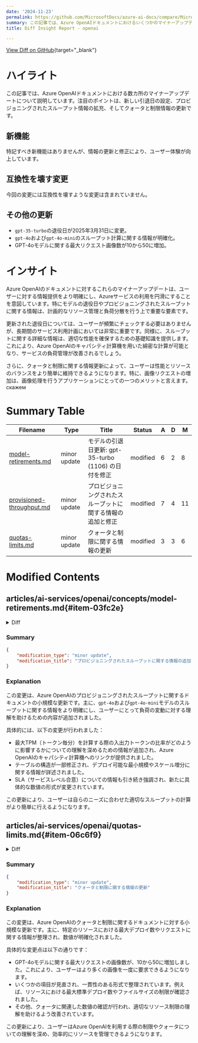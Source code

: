 ```yaml
---
date: '2024-11-23'
permalink: https://github.com/MicrosoftDocs/azure-ai-docs/compare/MicrosoftDocs:567d1b1...MicrosoftDocs:ccb6fcd
summary: この記事では、Azure OpenAIドキュメントにおけるいくつかのマイナーアップデートを紹介しています。主なポイントは、引退日の新設定、プロビジョニングされたスループット情報の拡充、およびクォータと制限情報の更新です。特に、`gpt-35-turbo`の退役日が2025年3月31日に変更されたことや、GPT-4oモデルに関する最大リクエスト画像数が10から50に増加したことが挙げられます。今回の変更には互換性を壊す要素は含まれておらず、ユーザー体験が向上しています。これらの更新は、ユーザーがAzureサービスの利用をよりスムーズに行えるように支援することを目的としています。
title: Diff Insight Report - openai

---
```


[View Diff on GitHub](https://github.com/MicrosoftDocs/azure-ai-docs/compare/MicrosoftDocs:567d1b1...MicrosoftDocs:ccb6fcd){target="_blank"}

# ハイライト
この記事では、Azure OpenAIドキュメントにおける数カ所のマイナーアップデートについて説明しています。注目のポイントは、新しい引退日の設定、プロビジョニングされたスループット情報の拡充、そしてクォータと制限情報の更新です。

## 新機能
特記すべき新機能はありませんが、情報の更新と修正により、ユーザー体験が向上しています。

## 互換性を壊す変更
今回の変更には互換性を壊すような変更は含まれていません。

## その他の更新
- `gpt-35-turbo`の退役日が2025年3月31日に変更。
- `gpt-4o`および`gpt-4o-mini`のスループット計算に関する情報が明確化。
- GPT-4oモデルに関する最大リクエスト画像数が10から50に増加。

# インサイト
Azure OpenAIのドキュメントに対するこれらのマイナーアップデートは、ユーザーに対する情報提供をより明確にし、Azureサービスの利用を円滑にすることを意図しています。特にモデルの退役日やプロビジョニングされたスループットに関する情報は、計画的なリソース管理と負荷分散を行う上で重要な要素です。

更新された退役日については、ユーザーが頻繁にチェックする必要はありませんが、長期間のサービス利用計画においては非常に重要です。同様に、スループットに関する詳細な情報は、適切な性能を確保するための基礎知識を提供します。これにより、Azure OpenAIのキャパシティ計算機を用いた綿密な計算が可能となり、サービスの負荷管理が改善されるでしょう。

さらに、クォータと制限に関する情報更新によって、ユーザーは性能とリソースのバランスをより簡単に維持できるようになります。特に、画像リクエストの増加は、画像処理を行うアプリケーションにとっての一つのメリットと言えます。скажем

# Summary Table
|  Filename  | Type |    Title    | Status | A  | D  | M  |
|------------|------|-------------|--------|----|----|----|
| [model-retirements.md](#item-03fc2e) | minor update | モデルの引退日更新: gpt-35-turbo (1106) の日付を修正 | modified | 6 | 2 | 8 | 
| [provisioned-throughput.md](#item-022e0c) | minor update | プロビジョニングされたスループットに関する情報の追加と修正 | modified | 7 | 4 | 11 | 
| [quotas-limits.md](#item-06c6f9) | minor update | クォータと制限に関する情報の更新 | modified | 3 | 3 | 6 | 


# Modified Contents
## articles/ai-services/openai/concepts/model-retirements.md{#item-03fc2e}

<details>
<summary>Diff</summary>
````diff
@@ -4,7 +4,7 @@ titleSuffix: Azure OpenAI
 description: Learn about the model deprecations and retirements in Azure OpenAI.
 ms.service: azure-ai-openai
 ms.topic: conceptual
-ms.date: 11/11/2024
+ms.date: 11/22/2024
 ms.custom: 
 manager: nitinme
 author: mrbullwinkle
@@ -97,7 +97,7 @@ These models are currently available for use in Azure OpenAI Service.
 | `dall-e-3` | 3 | No earlier than April 30, 2025 | |
 | `gpt-35-turbo` | 0301 | February 13, 2025<br><br> Deployments set to [**Auto-update to default**](/azure/ai-services/openai/how-to/working-with-models?tabs=powershell#auto-update-to-default) will be automatically upgraded to version: `0125`, starting on January 13, 2025.   | `gpt-35-turbo` (0125) <br><br> `gpt-4o-mini`  |
 | `gpt-35-turbo`<br>`gpt-35-turbo-16k` | 0613 | February 13, 2025 <br><br> Deployments set to [**Auto-update to default**](/azure/ai-services/openai/how-to/working-with-models?tabs=powershell#auto-update-to-default) will be automatically upgraded to version: `0125`, starting on January 13, 2025.  | `gpt-35-turbo` (0125) <br><br> `gpt-4o-mini`|
-| `gpt-35-turbo` | 1106 | No earlier than January 27, 2025 <br><br> Deployments set to [**Auto-update to default**](/azure/ai-services/openai/how-to/working-with-models?tabs=powershell#auto-update-to-default) will be automatically upgraded to version: `0125`, starting on January 13, 2025. | `gpt-35-turbo` (0125) <br><br> `gpt-4o-mini` |
+| `gpt-35-turbo` | 1106 | No earlier than March 31, 2025 <br><br> Deployments set to [**Auto-update to default**](/azure/ai-services/openai/how-to/working-with-models?tabs=powershell#auto-update-to-default) will be automatically upgraded to version: `0125`, starting on January 13, 2025. | `gpt-35-turbo` (0125) <br><br> `gpt-4o-mini` |
 | `gpt-35-turbo` | 0125 | No earlier than March 31, 2025 | `gpt-4o-mini` |
 | `gpt-4`<br>`gpt-4-32k` | 0314 | June 6, 2025 | `gpt-4o` |
 | `gpt-4`<br>`gpt-4-32k` | 0613 | June 6, 2025 | `gpt-4o` |
@@ -162,6 +162,10 @@ If you're an existing customer looking for information about these models, see [
 
 ## Retirement and deprecation history
 
+## November 22, 2024
+
+`gpt-35-turbo` 1106 retirement date updated to no earlier than March 31, 2025. 
+
 ## November 11, 2024
 
 Updates to:
````
</details>

### Summary

```json
{
    "modification_type": "minor update",
    "modification_title": "モデルの引退日更新: gpt-35-turbo (1106) の日付を修正"
}
```

### Explanation
この変更は、Azure OpenAIのドキュメントに対する小規模な更新です。主に、`gpt-35-turbo`モデルの引退日が修正されました。この修正では、以前は2025年1月27日とされていた引退日が、2025年3月31日以降に変更されました。変更に伴い、関連する情報に更新が加えられ、他のモデルの利用可能日や自動アップデートに関するリンクも明記されています。

具体的には、ドキュメント内の日前の情報を最新の引退日情報に調整し、さらなる詳細を提供するための内容が新たに追加されています。この情報は、モデルの使い方やアップデートの計画に影響を与えるため、Azure OpenAIのサービスを利用しているユーザーにとって重要な情報です。

## articles/ai-services/openai/concepts/provisioned-throughput.md{#item-022e0c}

<details>
<summary>Diff</summary>
````diff
@@ -41,14 +41,17 @@ An Azure OpenAI Deployment is a unit of management for a specific OpenAI Model.
 ## How much throughput per PTU you get for each model
 The amount of throughput (tokens per minute or TPM) a deployment gets per PTU is a function of the input and output tokens in the minute. Generating output tokens requires more processing than input tokens and so the more output tokens generated the lower your overall TPM. The service dynamically balances the input & output costs, so users do not have to set specific input and output limits. This approach means your deployment is resilient to fluctuations in the workload shape. 
 
-To help with simplifying the sizing effort, the following table outlines the TPM per PTU for the `gpt-4o` and `gpt-4o-mini` models which represent the max all the traffic is either input or output. The table also shows Service Level Agreement (SLA) Latency Target Values per model.  For more information about the SLA for Azure OpenAI Service, see the [Service Level Agreements (SLA) for Online Services page].(https://www.microsoft.com/licensing/docs/view/Service-Level-Agreements-SLA-for-Online-Services?lang=1)
+To help with simplifying the sizing effort, the following table outlines the TPM per PTU for the `gpt-4o` and `gpt-4o-mini` models which represent the max TPM assuming all traffic is either input or output. To understand how different ratios of input and output tokens impact your Max TPM per PTU, see the [Azure OpenAI capacity calculator](https://oai.azure.com/portal/calculator). The table also shows Service Level Agreement (SLA) Latency Target Values per model.  For more information about the SLA for Azure OpenAI Service, see the [Service Level Agreements (SLA) for Online Services page](https://www.microsoft.com/licensing/docs/view/Service-Level-Agreements-SLA-for-Online-Services?lang=1)
 
-|     | **gpt-4o**, **2024-05-13**   & **gpt-4o**, **2024-08-06**   | **gpt-4o-mini**, **2024-07-18**   |
+|| **gpt-4o**, **2024-05-13**   & **gpt-4o**, **2024-08-06**   | **gpt-4o-mini**, **2024-07-18**   |
 | --- | --- | --- |
-| Deployable Increments | 50 | 25|
+|Global provisioned minimum deployment|15|15|
+|Global provisioned scale increment|5|5|
+| Regional provisioned minimum deployment | 50 | 25|
+|Regional provisioned scale increment|50|25|
 |Max Input TPM per PTU | 2,500 | 37,000  |
 |Max Output TPM per PTU| 833|12,333|
-| Latency Target Value |25 Tokens Per Second* |33 Tokens Per Second*|
+| Latency Target Value |25 Tokens Per Second|33 Tokens Per Second|
 
 For a full list see the [AOAI Studio calculator](https://oai.azure.com/portal/calculator).
 
````
</details>

### Summary

```json
{
    "modification_type": "minor update",
    "modification_title": "プロビジョニングされたスループットに関する情報の追加と修正"
}
```

### Explanation
この変更は、Azure OpenAIのプロビジョニングされたスループットに関するドキュメントの小規模な更新です。主に、`gpt-4o`および`gpt-4o-mini`モデルのスループットに関する情報をより明確にし、ユーザーにとって負荷の変動に対する理解を助けるための内容が追加されました。

具体的には、以下の変更が行われました：
- 最大TPM（トークン毎分）を計算する際の入出力トークンの比率がどのように影響するかについての理解を深めるための情報が追加され、Azure OpenAIのキャパシティ計算機へのリンクが提供されました。
- テーブルの構造が一部修正され、デプロイ可能な最小規模やスケール増分に関する情報が詳述されました。
- SLA（サービスレベル合意）についての情報も引き続き強調され、新たに具体的な数値の形式が変更されています。

この更新により、ユーザーは自らのニーズに合わせた適切なスループットの計算がより簡単に行えるようになります。

## articles/ai-services/openai/quotas-limits.md{#item-06c6f9}

<details>
<summary>Diff</summary>
````diff
@@ -29,7 +29,7 @@ The following sections provide you with a quick guide to the default quotas and
 | Default DALL-E 3 quota limits| 2 capacity units (6 requests per minute)|
 | Default Whisper quota limits | 3 requests per minute |
 | Maximum prompt tokens per request | Varies per model. For more information, see [Azure OpenAI Service models](./concepts/models.md)|
-| Max Standard deployments per resource | 32 | 
+| Max Standard deployments per resource | 32 |
 | Max fine-tuned model deployments | 5 |
 | Total number of training jobs per resource | 100 |
 | Max simultaneous running training jobs per resource | 1 |
@@ -46,9 +46,9 @@ The following sections provide you with a quick guide to the default quotas and
 | Maximum number of Provisioned throughput units per deployment | 100,000 |
 | Max files per Assistant/thread | 10,000 when using the API or AI Studio. 20 when using Azure OpenAI Studio.|
 | Max file size for Assistants & fine-tuning | 512 MB |
-| Max size for all uploaded files for Assistants |100 GB |  
+| Max size for all uploaded files for Assistants |100 GB |
 | Assistants token limit | 2,000,000 token limit |
-| GPT-4o max images per request (# of images in the messages array/conversation history) | 10 |
+| GPT-4o max images per request (# of images in the messages array/conversation history) | 50 |
 | GPT-4 `vision-preview` & GPT-4 `turbo-2024-04-09` default max tokens | 16 <br><br> Increase the `max_tokens` parameter value to avoid truncated responses. GPT-4o max tokens defaults to 4096. |
 | Max number of custom headers in API requests<sup>1</sup> | 10 |
 | Max number requests per minute<br/><br/>Current rate limits for real time audio (`gpt-4o-realtime-preview`) are defined as the number of new websocket connections per minute. For example, 6 request per minute (RPM) means 6 new connections per minute. At this time, the usage limits for `gpt-4o-realtime-preview` are suitable for test and development. | 6 new connections per minute |
````
</details>

### Summary

```json
{
    "modification_type": "minor update",
    "modification_title": "クォータと制限に関する情報の更新"
}
```

### Explanation
この変更は、Azure OpenAIのクォータと制限に関するドキュメントに対する小規模な更新です。主に、特定のリソースにおける最大デプロイ数やリクエストに関する情報が整理され、数値が明確化されました。

具体的な変更点は以下の通りです：
- GPT-4oモデルに関する最大リクエストの画像数が、10から50に増加しました。これにより、ユーザーはより多くの画像を一度に要求できるようになります。
- いくつかの項目が見直され、一貫性のある形式で整理されています。例えば、リソースにおける最大標準デプロイ数やファイルサイズの制限が確認されました。
- その他、クォータに関連した数値の確認が行われ、適切なリソース制限の理解を助けるよう改善されています。

この更新により、ユーザーはAzure OpenAIを利用する際の制限やクォータについての理解を深め、効率的にリソースを管理できるようになります。


